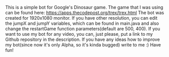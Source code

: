 This is a simple bot for Google's Dinosaur game. The game that I was using can be found here:
https://apps.thecodepost.org/trex/trex.html
The bot was created for 1920x1080 monitor. If you have other resolution, you can edit the jumpX and jumpY variables, which can be found in main.java and also change the restartGame function parameters(default are 500, 400).
If you want to use my bot for any video, you can, just please, put a link to my Github repository in the description.
If you have any ideas how to improve my bot(since now it's only Alpha, so it's kinda bugged) write to me :)
Have fun!
